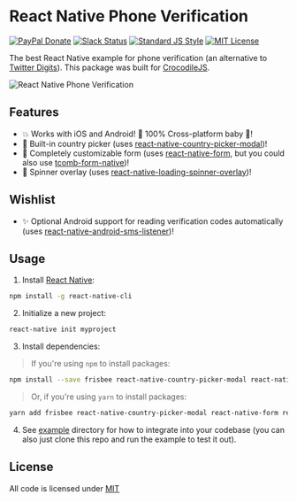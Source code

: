 
# React Native Phone Verification

[![PayPal Donate][paypal-donate-image]][paypal-donate-url]
[![Slack Status][slack-image]][slack-url]
[![Standard JS Style][standard-image]][standard-url]
[![MIT License][license-image]][license-url]

The best React Native example for phone verification (an alternative to [Twitter Digits][twitter-digits]). This package was built for [CrocodileJS][crocodile-url].

![React Native Phone Verification][demo]

## Features

* :boom: Works with iOS and Android! :100: 100% Cross-platform baby :baby:!
* :flags: Built-in country picker (uses [react-native-country-picker-modal][react-native-country-picker-modal])!
* :wrench: Completely customizable form (uses [react-native-form][react-native-form], but you could also use [tcomb-form-native][tcomb-form-native])!
* :crystal_ball: Spinner overlay (uses [react-native-loading-spinner-overlay][react-native-loading-spinner-overlay])!

## Wishlist

* :sparkles: Optional Android support for reading verification codes automatically (uses [react-native-android-sms-listener][react-native-android-sms-listener])!

## Usage

1. Install [React Native][react-native]:

  ```bash
  npm install -g react-native-cli
  ```

2. Initialize a new project:

  ```bash
  react-native init myproject
  ```

3. Install dependencies:

  > If you're using `npm` to install packages:

  ```bash
  npm install --save frisbee react-native-country-picker-modal react-native-form react-native-loading-spinner-overlay
  ```

  > Or, if you're using `yarn` to install packages:

  ```bash
  yarn add frisbee react-native-country-picker-modal react-native-form react-native-loading-spinner-overlay
  ```

4. See [example][example] directory for how to integrate into your codebase (you can also just clone this repo and run the example to test it out).


## License

All code is licensed under [MIT][license-url]


[paypal-donate-image]: https://img.shields.io/badge/paypal-donate-orange.svg
[paypal-donate-url]: https://www.paypal.com/cgi-bin/webscr?cmd=_s-xclick&hosted_button_id=FE3EFQ5X9RHT6
[license-image]: http://img.shields.io/badge/license-MIT-blue.svg
[license-url]: LICENSE
[crocodile-url]: https://crocodilejs.com
[slack-image]: http://slack.crocodilejs.com/badge.svg
[slack-url]: http://slack.crocodilejs.com
[standard-image]: https://img.shields.io/badge/code%20style-standard%2Bes7-brightgreen.svg
[standard-url]: https://github.com/crocodilejs/eslint-config-crocodile
[react-native-country-picker-modal]: https://github.com/xcarpentier/react-native-country-picker-modal
[react-native]: https://facebook.github.io/react-native/
[react-native-android-sms-listener]: https://github.com/CentaurWarchief/react-native-android-sms-listener
[tcomb-form-native]: https://github.com/gcanti/tcomb-form-native
[react-native-form]: https://github.com/julianocomg/react-native-form
[react-native-loading-spinner-overlay]: https://github.com/niftylettuce/react-native-loading-spinner-overlay
[demo]: https://cdn.rawgit.com/niftylettuce/react-native-phone-verification/master/media/example.png
[example]: example/index.ios.js
[twitter-digits]: https://get.digits.com/
